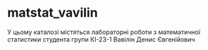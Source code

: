 # matstat_vavilin
У цьому каталозі містяться лабораторні роботи з математичної
статистики студента групи КІ-23-1 Вавілін Денис Євгенійович
